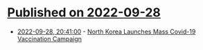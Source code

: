 # [Published on 2022-09-28](index.md)

* [2022-09-28, 20:41:00](https://science.slashdot.org/story/22/09/28/1524200/north-korea-launches-mass-covid-19-vaccination-campaign?utm_source=rss1.0mainlinkanon&utm_medium=feed) - [North Korea Launches Mass Covid-19 Vaccination Campaign](https://science.slashdot.org/story/22/09/28/1524200/north-korea-launches-mass-covid-19-vaccination-campaign?utm_source=rss1.0mainlinkanon&utm_medium=feed)

